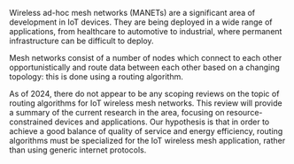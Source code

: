 Wireless ad-hoc mesh networks (MANETs) are a significant area of development in IoT devices.
They are being deployed in a wide range of applications, from healthcare to automotive to industrial,
where permanent infrastructure can be difficult to deploy.

Mesh networks consist of a number of nodes which connect to each other opportunistically and route data between each other
based on a changing topology: this is done using a routing algorithm.

As of 2024, there do not appear to be any scoping reviews on the topic of routing algorithms for IoT wireless mesh networks.
This review will provide a summary of the current research in the area, focusing on resource-constrained devices and applications.
Our hypothesis is that in order to achieve a good balance of quality of service and energy efficiency,
routing algorithms must be specialized for the IoT wireless mesh application,
rather than using generic internet protocols.